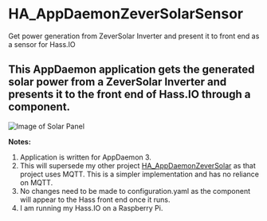# HA_AppDaemonZeverSolarSensor
Get power generation from ZeverSolar Inverter and present it to front end as a sensor for Hass.IO

## This AppDaemon application gets the generated solar power from a ZeverSolar Inverter and presents it to the front end of Hass.IO through a component.

![Image of Solar Panel](https://github.com/CheongKoo/HA_AppDaemonZeverSolarSensor/blob/master/images/ZeverSolar%20Panel.png?raw=true)

**Notes:**
1) Application is written for AppDaemon 3.
2) This will supersede my other project [HA_AppDaemonZeverSolar](https://github.com/CheongKoo/HA_AppDaemonZeverSolar) 
as that project uses MQTT. This is a simpler implementation and has no reliance on MQTT.
3) No changes need to be made to configuration.yaml as the component will appear to the Hass front end once it runs.
4) I am running my Hass.IO on a Raspberry Pi.
